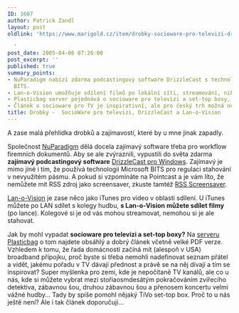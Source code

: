 ```yaml
---
ID: 1607
author: Patrick Zandl
layout: post
oldlink: 'https://www.marigold.cz/item/drobky-socioware-pro-televizi-drizzlecast-a-lan-o-vision

  '
post_date: 2005-04-06 07:26:00
post_excerpt: ''
published: true
summary_points:
- NuParadigm nabízí zdarma podcastingový software DrizzleCast s technologií Microsoft
  BITS.
- Lan-o-Vision umožňuje sdílení filmů po lokální síti, streamování, nikoliv stahování.
- Plasticbag server pojednává o socioware pro televizi a set-top boxy, sdílení preferencí.
- Článek o socioware pro TV je inspirativní, ale pro český trh možná nepoužitelný.
title: Drobky -  SocioWare pro televizi, DrizzleCast a Lan-o-Vision
---
```


<p>A zase malá přehlídka drobků a zajímavostí, které by u mne jinak zapadly. </p>

<p>Společnost <a href="http://www.nuparadigm.com">NuParadigm</a> dělá docela zajímavý software třeba pro workflow firemních dokumentů. Aby se ale zvýraznili, vypustili do světa zdarma <b>zajímavý podcastingový software</b> <a href="http://www.nuparadigm.com/Products/Toys/DrizzleCast/">DrizzleCast pro Windows</a>. Zajímavý je mimo jiné i tím, že používá technologii Microsoft BITS pro regulaci stahování v nevyužitém pásmu. A pokud si vzpomínáte na Pointcast a je vám líto, že nemůžete mít RSS zdroj jako screensaver, zkuste tamtéž <a href="http://www.nuparadigm.com/Products/Toys/RssScreensaver/">RSS Screensaver</a>. </p>

<p><a href="http://www.lanovision.com/">Lan-o-Vision</a> je zase něco jako iTunes pro video v oblasti sdílení. U iTunes můžete po LAN sdílet s kolegy hudbu, <b>s Lan-o-Vision můžete sdílet filmy</b> (po lance). Kolegové si je od vás mohou streamovat, nemohou si je ale stahovat. </p>

<p>Jak by mohl vypadat <b>socioware pro televizi a set-top boxy?</b> Na <a href="http://www.plasticbag.org/archives/2005/03/social_software_for_settop_boxes.shtml">serveru Plasticbag</a> o tom najdete obsáhlý a dobrý článek včetně velké PDF verze. Vzhledem k tomu, že řada domácností začíná mít (alespoň v USA) broadband přípojku, proč byste si třeba nemohli nadefinovat seznam přátel a vidět, jakému pořadu v TV dávají přednost a právě se na něj dívají a tím se inspirovat? Super myšlenka pro zemi, kde je nepočítaně TV kanálů, ale co u nás, kde si můžete vybrat mezi stořiaosmdesátým pokračováním zvířecího detektiva, zábavnou šou, druhou zábavnou šou a přenosem koncertu velmi vážné hudby... Tady by spíše pomohl nějaký TiVo set-top box. Proč to u nás ještě není? Ale i tak článek doporučuji...
</p>